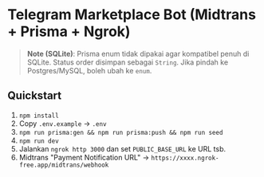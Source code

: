# Telegram Marketplace Bot (Midtrans + Prisma + Ngrok)

> **Note (SQLite)**: Prisma enum tidak dipakai agar kompatibel penuh di SQLite. Status order disimpan sebagai `String`.
> Jika pindah ke Postgres/MySQL, boleh ubah ke `enum`.

## Quickstart
1) `npm install`
2) Copy `.env.example` -> `.env`
3) `npm run prisma:gen && npm run prisma:push && npm run seed`
4) `npm run dev`
5) Jalankan `ngrok http 3000` dan set `PUBLIC_BASE_URL` ke URL tsb.
6) Midtrans "Payment Notification URL" -> `https://xxxx.ngrok-free.app/midtrans/webhook`
